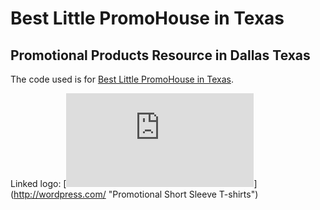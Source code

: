 # Best Little PromoHouse in Texas
## Promotional Products Resource in Dallas Texas

The code used is for [Best Little PromoHouse in Texas](http://www.tradeshow-promotionalproducts.com "Best Promotional Products Website").

Linked logo: [![Promotional Short Sleeve T-shirts](http://www.tradeshow-promotionalproducts.com/promotional-short-sleeve-tshirts.htm)]
(http://wordpress.com/ "Promotional Short Sleeve T-shirts")

